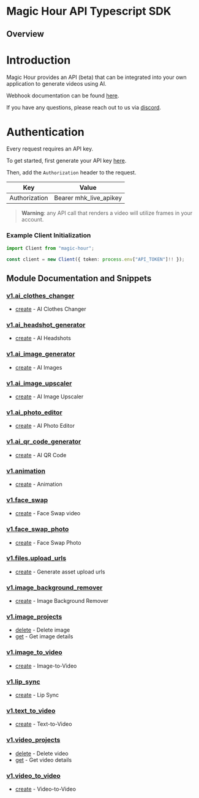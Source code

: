 
# Magic Hour API Typescript SDK

## Overview

# Introduction 

Magic Hour provides an API (beta) that can be integrated into your own application to generate videos using AI. 

Webhook documentation can be found [here](https://magichour.ai/docs/webhook).

If you have any questions, please reach out to us via [discord](https://discord.gg/JX5rgsZaJp).

# Authentication

Every request requires an API key.

To get started, first generate your API key [here](https://magichour.ai/settings/developer).

Then, add the `Authorization` header to the request.

| Key | Value |
|-|-|
| Authorization | Bearer mhk_live_apikey |

> **Warning**: any API call that renders a video will utilize frames in your account.


### Example Client Initialization

```typescript
import Client from "magic-hour";

const client = new Client({ token: process.env["API_TOKEN"]!! });
```

## Module Documentation and Snippets

### [v1.ai_clothes_changer](src/resources/v1/ai-clothes-changer/README.md)

* [create](src/resources/v1/ai-clothes-changer/README.md#create) - AI Clothes Changer

### [v1.ai_headshot_generator](src/resources/v1/ai-headshot-generator/README.md)

* [create](src/resources/v1/ai-headshot-generator/README.md#create) - AI Headshots

### [v1.ai_image_generator](src/resources/v1/ai-image-generator/README.md)

* [create](src/resources/v1/ai-image-generator/README.md#create) - AI Images

### [v1.ai_image_upscaler](src/resources/v1/ai-image-upscaler/README.md)

* [create](src/resources/v1/ai-image-upscaler/README.md#create) - AI Image Upscaler

### [v1.ai_photo_editor](src/resources/v1/ai-photo-editor/README.md)

* [create](src/resources/v1/ai-photo-editor/README.md#create) - AI Photo Editor

### [v1.ai_qr_code_generator](src/resources/v1/ai-qr-code-generator/README.md)

* [create](src/resources/v1/ai-qr-code-generator/README.md#create) - AI QR Code

### [v1.animation](src/resources/v1/animation/README.md)

* [create](src/resources/v1/animation/README.md#create) - Animation

### [v1.face_swap](src/resources/v1/face-swap/README.md)

* [create](src/resources/v1/face-swap/README.md#create) - Face Swap video

### [v1.face_swap_photo](src/resources/v1/face-swap-photo/README.md)

* [create](src/resources/v1/face-swap-photo/README.md#create) - Face Swap Photo

### [v1.files.upload_urls](src/resources/v1/files/upload-urls/README.md)

* [create](src/resources/v1/files/upload-urls/README.md#create) - Generate asset upload urls

### [v1.image_background_remover](src/resources/v1/image-background-remover/README.md)

* [create](src/resources/v1/image-background-remover/README.md#create) - Image Background Remover

### [v1.image_projects](src/resources/v1/image-projects/README.md)

* [delete](src/resources/v1/image-projects/README.md#delete) - Delete image
* [get](src/resources/v1/image-projects/README.md#get) - Get image details

### [v1.image_to_video](src/resources/v1/image-to-video/README.md)

* [create](src/resources/v1/image-to-video/README.md#create) - Image-to-Video

### [v1.lip_sync](src/resources/v1/lip-sync/README.md)

* [create](src/resources/v1/lip-sync/README.md#create) - Lip Sync

### [v1.text_to_video](src/resources/v1/text-to-video/README.md)

* [create](src/resources/v1/text-to-video/README.md#create) - Text-to-Video

### [v1.video_projects](src/resources/v1/video-projects/README.md)

* [delete](src/resources/v1/video-projects/README.md#delete) - Delete video
* [get](src/resources/v1/video-projects/README.md#get) - Get video details

### [v1.video_to_video](src/resources/v1/video-to-video/README.md)

* [create](src/resources/v1/video-to-video/README.md#create) - Video-to-Video

<!-- MODULE DOCS END -->
